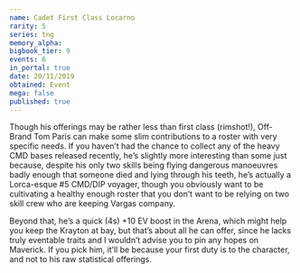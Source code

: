 ```yaml
---
name: Cadet First Class Locarno
rarity: 5
series: tng
memory_alpha:
bigbook_tier: 9
events: 6
in_portal: true
date: 20/11/2019
obtained: Event
mega: false
published: true
---
```


Though his offerings may be rather less than first class (rimshot!), Off-Brand Tom Paris can make some slim contributions to a roster with very specific needs. If you haven’t had the chance to collect any of the heavy CMD bases released recently, he’s slightly more interesting than some just because, despite his only two skills being flying dangerous manoeuvres badly enough that someone died and lying through his teeth, he’s actually a Lorca-esque #5 CMD/DIP voyager, though you obviously want to be cultivating a healthy enough roster that you don’t want to be relying on two skill crew who are keeping Vargas company.

Beyond that, he’s a quick (4s) +10 EV boost in the Arena, which might help you keep the Krayton at bay, but that’s about all he can offer, since he lacks truly eventable traits and I wouldn’t advise you to pin any hopes on Maverick. If you pick him, it’ll be because your first duty is to the character, and not to his raw statistical offerings.
